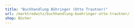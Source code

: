 ```yaml
---
title: "Buchhandlung Böhringer (Otto Trautner)"
url: /marktredwitz/buchhandlung-boehringer-otto-trautner/
shop: Bücher
---
```

